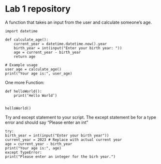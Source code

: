 # Lab 1 repository

A function that takes an input from the user and calculate someone’s age.
```
import datetime

def calculate_age():
    current_year = datetime.datetime.now().year
    birth_year = int(input("Enter your birth year: "))
    age = current_year - birth_year
    return age

# Example usage
user_age = calculate_age()
print("Your age is:", user_age)
```
One more Function:
```
def helloWorld():
	print(‘Hello World’)


helloWorld()
```
Try and except statement to your script.
The except statement be for a type error and should say “Please enter an int”

```
try:
birth_year = int(input("Enter your birth year"))
current_year = 2023 # Replace with actual current year
age = current_year - birth_year
print("Your age is:", age)
except TypeError:
print("Please enter an integer for the birh year.")
```